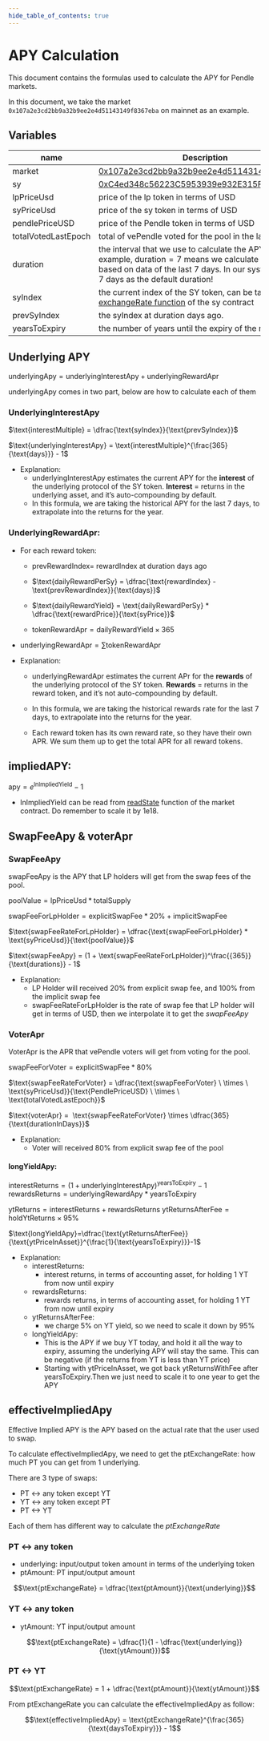 ```yaml
---
hide_table_of_contents: true
---
```


# APY Calculation

This document contains the formulas used to calculate the APY for Pendle markets.

In this document, we take the market `0x107a2e3cd2bb9a32b9ee2e4d51143149f8367eba` on mainnet as an example.


## **Variables**

| name                         | Description                                                                                                                                                                                        |
| ---------------------------- | -------------------------------------------------------------------------------------------------------------------------------------------------------------------------------------------------- |
| $\text{market}$              | [0x107a2e3cd2bb9a32b9ee2e4d51143149f8367eba](https://etherscan.io/address/0x107a2e3cd2bb9a32b9ee2e4d51143149f8367eba)                                                                              |
| $\text{sy}$                  | [0xC4ed348c56223C5953939e932E315F9d72Cd83fF](https://etherscan.io/address/0xC4ed348c56223C5953939e932E315F9d72Cd83fF)                                                                              |
| $\text{lpPriceUsd}$          | price of the lp token in terms of USD                                                                                                                                                              |
| $\text{syPriceUsd}$          | price of the sy token in terms of USD                                                                                                                                                              |
| $\text{pendlePriceUSD}$      | price of the Pendle token in terms of USD                                                                                                                                                          |
| $\text{totalVotedLastEpoch}$ | total of vePendle voted for the pool in the last epoch                                                                                                                                             |
| $\text{duration}$            | the interval that we use to calculate the APY. For example, $\text{duration}=7$ means we calculate the APY based on data of the last 7 days. In our system, we use 7 days as the default duration! |
| $\text{syIndex}$             | the current index of the SY token, can be taken from [exchangeRate function](https://etherscan.io/address/0xC4ed348c56223C5953939e932E315F9d72Cd83fF#readContract#F9) of the sy contract           |
| $\text{prevSyIndex}$         | the $\text{syIndex}$ at $\text{duration}$ days ago.                                                                                                                                                |
| $\text{yearsToExpiry}$       | the number of years until the expiry of the market.                                                                                                                                                |


## Underlying APY

$\text{underlyingApy} = \text{underlyingInterestApy} + \text{underlyingRewardApr}$

$\text{underlyingApy}$ comes in two part, below are how to calculate each of them


### **UnderlyingInterestApy**
$\text{interestMultiple} = \dfrac{\text{syIndex}}{\text{prevSyIndex}}$

$\text{underlyingInterestApy} = \text{interestMultiple}^{\frac{365}{\text{days}}} - 1$

- Explanation:
    - $\text{underlyingInterestApy}$ estimates the current APY for the **interest** of the underlying protocol of the SY token. **Interest** = returns in the underlying asset, and it’s auto-compounding by default.
    - In this formula, we are taking the historical APY for the last 7 days, to extrapolate into the returns for the year.

### **UnderlyingRewardApr:**

- For each reward token:

    - $\text{prevRewardIndex} =$  $\text{rewardIndex}$ at $\text{duration}$ days ago
    - $\text{dailyRewardPerSy} = \dfrac{\text{rewardIndex} - \text{prevRewardIndex}}{\text{days}}$

    - $\text{dailyRewardYield} = \text{dailyRewardPerSy} * \dfrac{\text{rewardPrice}}{\text{syPrice}}$

    - $\text{tokenRewardApr} = \text{dailyRewardYield} \times 365$

- $\text{underlyingRewardApr} = \sum \text{tokenRewardApr}$

- Explanation:
    - $\text{underlyingRewardApr}$ estimates the current APr for the **rewards** of the underlying protocol of the SY token. **Rewards** = returns in the reward token, and it’s not auto-compounding by default.

    - In this formula, we are taking the historical rewards rate for the last 7 days, to extrapolate into the returns for the year.
    - Each reward token has its own reward rate, so they have their own APR. We sum them up to get the total APR for all reward tokens.


## **impliedAPY:**
$\text{apy} = e^{\text{lnImpliedYield}} - 1$

- $\text{lnImpliedYield}$ can be read from [readState](https://etherscan.io/address/0x107a2e3cd2bb9a32b9ee2e4d51143149f8367eba#readContract#F18) function of the market contract. Do remember to scale it by 1e18.


## **SwapFeeApy & voterApr**

### SwapFeeApy
$\text{swapFeeApy}$ is the APY that LP holders will get from the swap fees of the pool.

$\text{poolValue} = \text{lpPriceUsd} * \text{totalSupply}$

$\text{swapFeeForLpHolder} = \text{explicitSwapFee} * 20\% + \text{implicitSwapFee}$



$\text{swapFeeRateForLpHolder} = \dfrac{\text{swapFeeForLpHolder} * \text{syPriceUsd}}{\text{poolValue}}$

$\text{swapFeeApy} = (1 + \text{swapFeeRateForLpHolder})^\frac{{365}}{\text{durations}} - 1$


- Explanation:
    - LP Holder will received 20% from explicit swap fee, and 100% from the implicit swap fee
    - $\text{swapFeeRateForLpHolder}$ is the rate of swap fee that LP holder will get in terms of USD, then we interpolate it to get the $swapFeeApy$

### VoterApr
$\text{VoterApr}$ is the APR that vePendle voters will get from voting for the pool.

$\text{swapFeeForVoter} = \text{explicitSwapFee} * 80\%$

$\text{swapFeeRateForVoter} = \dfrac{\text{swapFeeForVoter} \ \times \  \text{syPriceUsd}}{\text{PendlePriceUSD} \ \times \ \text{totalVotedLastEpoch}}$

$\text{voterApr} =  \text{swapFeeRateForVoter} \times \dfrac{365}{\text{durationInDays}}$


- Explanation:
    - Voter will received 80% from explicit swap fee of the pool


#### longYieldApy:

$\text{interestReturns} = (1+\text{underlyingInterestApy})^{\text{yearsToExpiry}} - 1$
$\text{rewardsReturns} = \text{underlyingRewardApy} * \text{yearsToExpiry}$


$\text{ytReturns} = \text{interestReturns} + \text{rewardsReturns}$
$\text{ytReturnsAfterFee} = \text{holdYtReturns} \times 95\%$

$\text{longYieldApy}=\dfrac{\text{ytReturnsAfterFee}}{\text{ytPriceInAsset}}^{\frac{1}{\text{yearsToExpiry}}}-1$

- Explanation:
    - $\text{interestReturns}$:
        - interest returns, in terms of accounting asset, for holding 1 YT from now until expiry
    - $\text{rewardsReturns}$:
        - rewards returns, in terms of accounting asset, for holding 1 YT from now until expiry
    - $\text{ytReturnsAfterFee}$:
        - we charge 5% on YT yield, so we need to scale it down by 95%
    - $\text{longYieldApy}$:
        - This is the APY if we buy YT today, and hold it all the way to expiry, assuming the underlying APY will stay the same. This can be negative (if the returns from YT is less than YT price)
        - Starting with $\text{ytPriceInAsset}$, we got back $\text{ytReturnsWithFee}$ after $\text{yearsToExpiry}$.Then we just need to scale it to one year to get the APY

## $\text{effectiveImpliedApy}$
Effective Implied APY is the APY based on the actual rate that the user used to swap.

To calculate $\text{effectiveImpliedApy}$, we need to get the $\text{ptExchangeRate}$:  how much PT you can get from 1 underlying.


There are 3 type of swaps:
- PT <-> any token except YT
- YT <-> any token except PT
- PT <-> YT

Each of them has different way to calculate the $ptExchangeRate$


### PT <-> any token
- $\text{underlying}$: input/output token amount in terms of the underlying token
- $\text{ptAmount}$: PT input/output amount

$$\text{ptExchangeRate} = \dfrac{\text{ptAmount}}{\text{underlying}}$$

### YT <-> any token
- $\text{ytAmount}$: YT input/output amount

$$\text{ptExchangeRate} = \dfrac{1}{1 - \dfrac{\text{underlying}}{\text{ytAmount}}}$$


### PT <-> YT
$$\text{ptExchangeRate} = 1 + \dfrac{\text{ptAmount}}{\text{ytAmount}}$$


From $\text{ptExchangeRate}$ you can calculate the effectiveImpliedApy as follow:

$$\text{effectiveImpliedApy} = \text{ptExchangeRate}^{\frac{365}{\text{daysToExpiry}}} - 1$$
